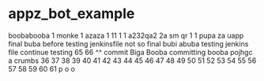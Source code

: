 # appz_bot_example
boobabooba
1
monke
1
azaza
1
11
1
1
a232qa2
2a
sm
qr
1
1
pupa
za
uapp
final buba before testing jenkinsfile
not so final 
bubi
abuba
testing jenkins file
continue testing
65
66
^^
commit
Biga Booba
committing
booba
pojhgc
a
crumbs
36
37
38
39
40
41
42
43
44
45
46
47
48
49
50
51
52
53
54
55
56
57
58
59
60
61
p
o
o
